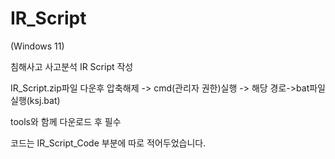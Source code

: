 # IR_Script
(Windows 11)

침해사고 사고분석 IR Script 작성

IR_Script.zip파일 다운후 압축해제 -> cmd(관리자 권한)실행 -> 해당 경로->bat파일 실행(ksj.bat)

tools와 함께 다운로드 후 필수

코드는 IR_Script_Code 부분에 따로 적어두었습니다.
